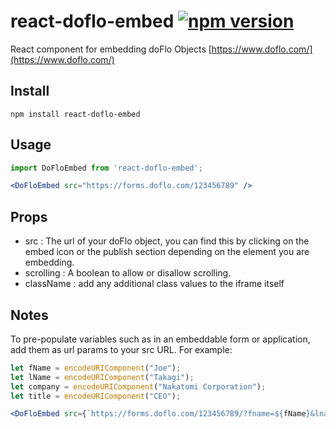 # react-doflo-embed [![npm version](https://badge.fury.io/js/react-doflo-embed.svg)](https://www.npmjs.com/package/react-doflo-embed)

React component for embedding doFlo Objects [https://www.doflo.com/](https://www.doflo.com/)

## Install
```
npm install react-doflo-embed
```

## Usage
```jsx
import DoFloEmbed from 'react-doflo-embed';

<DoFloEmbed src="https://forms.doflo.com/123456789" />
```

## Props
- src : The url of your doFlo object, you can find this by clicking on the embed icon or the publish section depending on the element you are embedding. 
- scrolling : A boolean to allow or disallow scrolling.
- className : add any additional class values to the iframe itself

## Notes

To pre-populate variables such as in an embeddable form or application, add them as url params to your src URL. For example:

```jsx
let fName = encodeURIComponent("Joe");
let lName = encodeURIComponent("Takagi");
let company = encodeURIComponent("Nakatomi Corporation");
let title = encodeURIComponent("CEO");

<DoFloEmbed src={`https://forms.doflo.com/123456789/?fname=${fName}&lname=${lName}&co=${company}&title=${title}`} />
```

